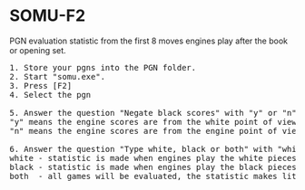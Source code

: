 # SOMU-F2
PGN evaluation statistic from the first 8 moves engines play after the book or opening set.

<pre>
1. Store your pgns into the PGN folder.
2. Start "somu.exe".
3. Press [F2]
4. Select the pgn

5. Answer the question "Negate black scores" with "y" or "n"  
"y" means the engine scores are from the white point of view
"n" means the engine scores are from the engine point of view

6. Answer the question "Type white, black or both" with "white" or "black" or "both".
white - statistic is made when engines play the white pieces;
black - statistic is made when engines play the black pieces;
both  - all games will be evaluated, the statistic makes little sense when matches are played with reversed openings.
</pre>
